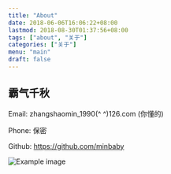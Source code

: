```yaml
---
title: "About"
date: 2018-06-06T16:06:22+08:00
lastmod: 2018-08-30T01:37:56+08:00
tags: ["about", "关于"]
categories: ["关于"]
menu: "main"
draft: false
---
```


## 霸气千秋

Email: zhangshaomin_1990(^ ^)126.com (你懂的)

Phone: 保密

Github: https://github.com/minbaby

![Example image](/images/think-different.jpg)